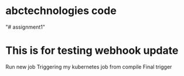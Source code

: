 # abctechnologies code
"# assignment1" 
# This is for testing webhook update
Run new job
Triggering my kubernetes job from compile
Final trigger


